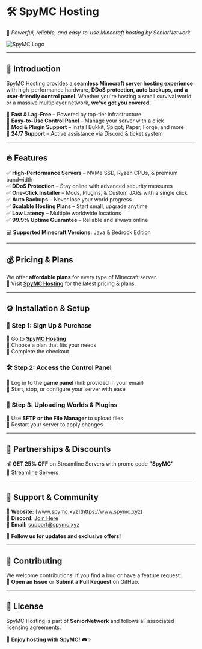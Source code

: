 # 🛠️ **SpyMC Hosting**  
🚀 *Powerful, reliable, and easy-to-use Minecraft hosting by SeniorNetwork.*  

![SpyMC Logo](https://www.spymc.xyz/logo.png)  

---

## 📌 **Introduction**  
SpyMC Hosting provides a **seamless Minecraft server hosting experience** with high-performance hardware, **DDoS protection, auto backups, and a user-friendly control panel**. Whether you're hosting a small survival world or a massive multiplayer network, **we've got you covered**!  

🔹 **Fast & Lag-Free** – Powered by top-tier infrastructure  
🔹 **Easy-to-Use Control Panel** – Manage your server with a click  
🔹 **Mod & Plugin Support** – Install Bukkit, Spigot, Paper, Forge, and more  
🔹 **24/7 Support** – Active assistance via Discord & ticket system  

---

## 🔥 **Features**  
✅ **High-Performance Servers** – NVMe SSD, Ryzen CPUs, & premium bandwidth  
✅ **DDoS Protection** – Stay online with advanced security measures  
✅ **One-Click Installer** – Mods, Plugins, & Custom JARs with a single click  
✅ **Auto Backups** – Never lose your world progress  
✅ **Scalable Hosting Plans** – Start small, upgrade anytime  
✅ **Low Latency** – Multiple worldwide locations  
✅ **99.9% Uptime Guarantee** – Reliable and always online  

💻 **Supported Minecraft Versions:** Java & Bedrock Edition  

---

## 💰 **Pricing & Plans**  
We offer **affordable plans** for every type of Minecraft server.  
📌 Visit **[SpyMC Hosting](https://www.spymc.xyz/hosting)** for the latest pricing & plans.  

---

## ⚙️ **Installation & Setup**  
### 🚀 **Step 1: Sign Up & Purchase**  
🔹 Go to **[SpyMC Hosting](https://www.spymc.xyz/hosting)**  
🔹 Choose a plan that fits your needs  
🔹 Complete the checkout  

### 🛠️ **Step 2: Access the Control Panel**  
🔹 Log in to the **game panel** (link provided in your email)  
🔹 Start, stop, or configure your server with ease  

### 📂 **Step 3: Uploading Worlds & Plugins**  
🔹 Use **SFTP or the File Manager** to upload files  
🔹 Restart your server to apply changes  

---

## 🎁 **Partnerships & Discounts**  
💰 **GET 25% OFF** on Streamline Servers with promo code **"SpyMC"**  
🔗 [Streamline Servers](https://streamline-servers.com)  

---

## 🤝 **Support & Community**  
🔹 **Website:** [www.spymc.xyz](https://www.spymc.xyz)  
🔹 **Discord:** [Join Here](https://discord.spymc.xyz)  
🔹 **Email:** support@spymc.xyz  

📢 **Follow us for updates and exclusive offers!**  

---

## 🚀 **Contributing**  
We welcome contributions! If you find a bug or have a feature request:  
📌 **Open an Issue** or **Submit a Pull Request** on GitHub.  

---

## 📜 **License**  
SpyMC Hosting is part of **SeniorNetwork** and follows all associated licensing agreements.  

👀 **Enjoy hosting with SpyMC!** 🎮✨

